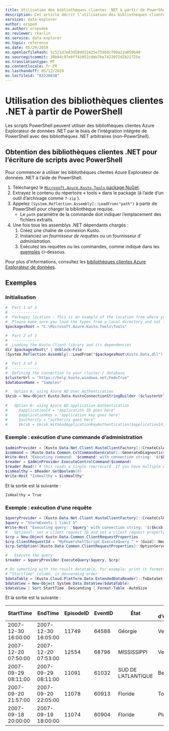 ```yaml
---
title: Utilisation des bibliothèques clientes .NET à partir de PowerShell-Azure Explorateur de données
description: Cet article décrit l’utilisation des bibliothèques clientes .NET à partir de PowerShell dans Azure Explorateur de données.
services: data-explorer
author: orspod
ms.author: orspodek
ms.reviewer: rkarlin
ms.service: data-explorer
ms.topic: reference
ms.date: 05/29/2019
ms.openlocfilehash: 5c521d7e63d58dd32425e759b0cf09a22a050b40
ms.sourcegitcommit: 39b04c97e9ff43052cdeb7be7422072d2b21725e
ms.translationtype: MT
ms.contentlocale: fr-FR
ms.lasthandoff: 05/12/2020
ms.locfileid: "83226038"
---
```

# <a name="using-the-net-client-libraries-from-powershell"></a>Utilisation des bibliothèques clientes .NET à partir de PowerShell

Les scripts PowerShell peuvent utiliser des bibliothèques clientes Azure Explorateur de données .NET par le biais de l’intégration intégrée de PowerShell avec des bibliothèques .NET arbitraires (non-PowerShell).

## <a name="getting-the-net-client-libraries-for-scripting-with-powershell"></a>Obtention des bibliothèques clientes .NET pour l’écriture de scripts avec PowerShell

Pour commencer à utiliser les bibliothèques clientes Azure Explorateur de données .NET à l’aide de PowerShell.

1. Téléchargez le [ `Microsoft.Azure.Kusto.Tools` package NuGet](https://www.nuget.org/packages/Microsoft.Azure.Kusto.Tools/).
1. Extrayez le contenu du répertoire « tools » dans le package (à l’aide d’un outil d’archivage comme `7-zip` ).
1. Appelez `[System.Reflection.Assembly]::LoadFrom("path")` à partir de PowerShell pour charger la bibliothèque requise. 
    - Le `path` paramètre de la commande doit indiquer l’emplacement des fichiers extraits.
1. Une fois tous les assemblys .NET dépendants chargés :
   1. Créez une chaîne de connexion Kusto.
   1. Instanciez un *fournisseur de requêtes* ou un fournisseur d' *administration*.
   1. Exécutez les requêtes ou les commandes, comme indiqué dans les [exemples](powershell.md#examples) ci-dessous.

Pour plus d’informations, consultez les [bibliothèques clientes Azure Explorateur de données](../netfx/about-kusto-data.md).

## <a name="examples"></a>Exemples

### <a name="initialization"></a>Initialisation

```powershell
#  Part 1 of 3
#  ------------
#  Packages location - This is an example of the location from where you extract the Microsoft.Azure.Kusto.Tools package.
#  Please make sure you load the types from a local directory and not from a remote share.
$packagesRoot = "C:\Microsoft.Azure.Kusto.Tools\Tools"

#  Part 2 of 3
#  ------------
#  Loading the Kusto.Client library and its dependencies
dir $packagesRoot\* | Unblock-File
[System.Reflection.Assembly]::LoadFrom("$packagesRoot\Kusto.Data.dll")

#  Part 3 of 3
#  ------------
#  Defining the connection to your cluster / database
$clusterUrl = "https://help.kusto.windows.net;Fed=True"
$databaseName = "Samples"

#   Option A: using Azure AD User Authentication
$kcsb = New-Object Kusto.Data.KustoConnectionStringBuilder ($clusterUrl, $databaseName)
 
#   Option B: using Azure AD application Authentication
#     $applicationId = "application ID goes here"
#     $applicationKey = "application key goes here"
#     $authority = "authority goes here"
#     $kcsb = $kcsb.WithAadApplicationKeyAuthentication($applicationId, $applicationKey, $authority)
```

### <a name="example-running-an-admin-command"></a>Exemple : exécution d’une commande d’administration

```powershell
$adminProvider = [Kusto.Data.Net.Client.KustoClientFactory]::CreateCslAdminProvider($kcsb)
$command = [Kusto.Data.Common.CslCommandGenerator]::GenerateDiagnosticsShowCommand()
Write-Host "Executing command: '$command' with connection string: '$($kcsb.ToString())'"
$reader = $adminProvider.ExecuteControlCommand($command)
$reader.Read() # this reads a single row/record. If you have multiple ones returned, you can read in a loop 
$isHealthy = $Reader.GetBoolean(0)
Write-Host "IsHealthy = $isHealthy"
```

Et la sortie est la suivante :
```
IsHealthy = True
```

### <a name="example-running-a-query"></a>Exemple : exécution d’une requête

```powershell
$queryProvider = [Kusto.Data.Net.Client.KustoClientFactory]::CreateCslQueryProvider($kcsb)
$query = "StormEvents | limit 5"
Write-Host "Executing query: '$query' with connection string: '$($kcsb.ToString())'"
#   Optional: set a client request ID and set a client request property (e.g. Server Timeout)
$crp = New-Object Kusto.Data.Common.ClientRequestProperties
$crp.ClientRequestId = "MyPowershellScript.ExecuteQuery." + [Guid]::NewGuid().ToString()
$crp.SetOption([Kusto.Data.Common.ClientRequestProperties]::OptionServerTimeout, [TimeSpan]::FromSeconds(30))

#   Execute the query
$reader = $queryProvider.ExecuteQuery($query, $crp)

# Do something with the result datatable, for example: print it formatted as a table, sorted by the 
# "StartTime" column, in descending order
$dataTable = [Kusto.Cloud.Platform.Data.ExtendedDataReader]::ToDataSet($reader).Tables[0]
$dataView = New-Object System.Data.DataView($dataTable)
$dataView | Sort StartTime -Descending | Format-Table -AutoSize
```

Et la sortie est la suivante :

|StartTime           |EndTime             |EpisodeID |EventID |État          |Type d’événement         |InjuriesDirect |InjuriesIndirect |DeathsDirect |DeathsIndirect
|---------           |-------             |--------- |------- |-----          |---------         |-------------- |---------------- |------------ |--------------
|2007-12-30 16:00:00 |2007-12-30 16:05:00 |    11749 |  64588 |Géorgie        |Vent d’orage |             0 |               0 |           0 |             0
|2007-12-20 07:50:00 |2007-12-20 07:53:00 |    12554 |  68796 |MISSISSIPPI    |Vent d’orage |             0 |               0 |           0 |             0
|2007-09-29 08:11:00 |2007-09-29 08:11:00 |    11091 |  61032 |SUD DE L’ATLANTIQUE |Bec d’eau       |             0 |               0 |           0 |             0
|2007-09-20 21:57:00 |2007-09-20 22:05:00 |    11078 |  60913 |Floride        |Tornade           |             0 |               0 |           0 |             0
|2007-09-18 20:00:00 |2007-09-19 18:00:00 |    11074 |  60904 |Floride        |Pluie lourde        |             0 |               0 |           0 |             0
